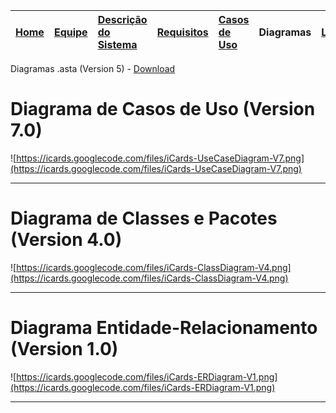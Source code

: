 |<a href='http://code.google.com/p/icards/'>Home</a> |<a href='http://code.google.com/p/icards/wiki/Equipe_do_Sistema'>Equipe</a> |<a href='http://code.google.com/p/icards/wiki/Descricao_do_Sistema'>Descrição do Sistema</a>|<a href='http://code.google.com/p/icards/wiki/Requisitos'>Requisitos</a>|<a href='http://code.google.com/p/icards/wiki/Casos_de_Uso'>Casos de Uso</a>| **Diagramas** |<a href='http://code.google.com/p/icards/wiki/Links'>Links</a>|
|:---------------------------------------------------|:---------------------------------------------------------------------------|:---------------------------------------------------------------------------------------------|:-----------------------------------------------------------------------|:---------------------------------------------------------------------------|:--------------|:-------------------------------------------------------------|

Diagramas .asta (Version 5) - <a href='https://icards.googlecode.com/files/iCards-Diagrams-V5.asta'>Download</a>

# Diagrama de Casos de Uso (Version 7.0) #
![https://icards.googlecode.com/files/iCards-UseCaseDiagram-V7.png](https://icards.googlecode.com/files/iCards-UseCaseDiagram-V7.png)


---


# Diagrama de Classes e Pacotes (Version 4.0) #
![https://icards.googlecode.com/files/iCards-ClassDiagram-V4.png](https://icards.googlecode.com/files/iCards-ClassDiagram-V4.png)


---


# Diagrama Entidade-Relacionamento (Version 1.0) #

![https://icards.googlecode.com/files/iCards-ERDiagram-V1.png](https://icards.googlecode.com/files/iCards-ERDiagram-V1.png)

---
